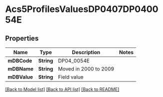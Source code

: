 # Acs5ProfilesValuesDP0407DP040054E

## Properties
Name | Type | Description | Notes
------------ | ------------- | ------------- | -------------
**mDBCode** | **String** | DP04_0054E | 
**mDBName** | **String** | Moved in 2000 to 2009 | 
**mDBValue** | **String** | Field value | 

[[Back to Model list]](../README.md#documentation-for-models) [[Back to API list]](../README.md#documentation-for-api-endpoints) [[Back to README]](../README.md)



